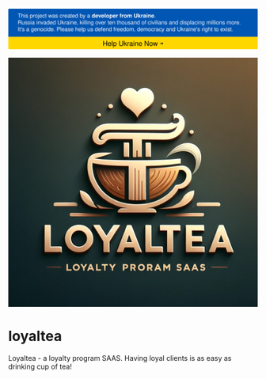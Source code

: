 [![Stand With Ukraine](https://raw.githubusercontent.com/vshymanskyy/StandWithUkraine/main/banner-direct-single.svg)](https://stand-with-ukraine.pp.ua)

<p align="center">
    <img src="assets/logo.png" alt="Loyaltea Logo"/>
</p>


# loyaltea
Loyaltea - a loyalty program SAAS. Having loyal clients is as easy as drinking cup of tea!
